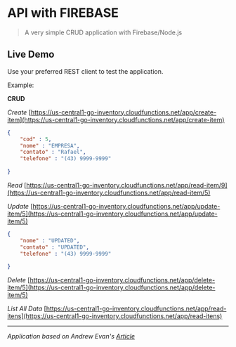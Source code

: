 # API with FIREBASE
>A very simple CRUD application with Firebase/Node.js

## Live Demo
Use your preferred  REST client to test the application.

Example:

**CRUD**

*Create*
[https://us-central1-go-inventory.cloudfunctions.net/app/create-item](https://us-central1-go-inventory.cloudfunctions.net/app/create-item)

```json
{
	"cod" : 5,
	"nome" : "EMPRESA",
	"contato" : "Rafael",
	"telefone" : "(43) 9999-9999"
	
}
```

*Read*
[https://us-central1-go-inventory.cloudfunctions.net/app/read-item/9](https://us-central1-go-inventory.cloudfunctions.net/app/read-item/5)

*Update*
[https://us-central1-go-inventory.cloudfunctions.net/app/update-item/5](https://us-central1-go-inventory.cloudfunctions.net/app/update-item/5)

```json
{
	"nome" : "UPDATED",
	"contato" : "UPDATED",
	"telefone" : "(43) 9999-9999"
	
}
```

*Delete*
[https://us-central1-go-inventory.cloudfunctions.net/app/delete-item/5](https://us-central1-go-inventory.cloudfunctions.net/app/delete-item/5)

*List All Data*
[https://us-central1-go-inventory.cloudfunctions.net/app/read-itens](https://us-central1-go-inventory.cloudfunctions.net/app/read-itens)

---
*Application based on Andrew Evan's [Article](https://indepth.dev/building-an-api-with-firebase/)*
